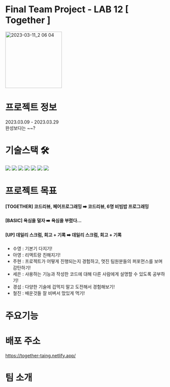 # Final Team Project - LAB 12 [ Together ]
<img width="177" alt="2023-03-11_2 06 04" src="https://user-images.githubusercontent.com/119388929/228250471-d573d410-0307-4434-927c-b4390edd163b.png">

# 프로젝트 정보
2023.03.09 - 2023.03.29
<br/>
완성보다는 ~~?

# 기술스택 🛠
<p herf="https://skillicons.dev">
  <img src="https://img.shields.io/badge/html5-E34F26?style=for-the-badge&logo=html5&logoColor=white"> 
   <img src="https://img.shields.io/badge/css-1572B6?style=for-the-badge&logo=css3&logoColor=white"> 
  <img src="https://img.shields.io/badge/javascript-F7DF1E?style=for-the-badge&logo=javascript&logoColor=black"> 
    <img src="https://img.shields.io/badge/react-61DAFB?style=for-the-badge&logo=react&logoColor=black"> 
    <img src="https://img.shields.io/badge/node.js-339933?style=for-the-badge&logo=Node.js&logoColor=white">
     <img src="https://img.shields.io/badge/firebase-FFCA28?style=for-the-badge&logo=firebase&logoColor=white">
    <img src="https://img.shields.io/badge/github-181717?style=for-the-badge&logo=github&logoColor=white">
</p>

# 프로젝트 목표 
#### [TOGETHER] 코드리뷰, 페어프로그래밍 :arrow_right:  코드리뷰, 6명 비빔밥 프로그래밍
#### [BASIC] 욕심을 덜자 :arrow_right:  욕심을 부렸다...
#### [UP] 데일리 스크럼, 회고 + 기록 :arrow_right:  데일리 스크럼,  회고 + 기록
- 수영 : 기본기 다지기! </br>
- 아영 : 리액트랑 친해지기! </br>
- 주현 : 프로젝트가 어떻게 진행되는지 경험하고, 멋진 팀원분들의 퍼포먼스를 보며 감탄하기! </br>
- 세은 : 사용하는 기능과 작성한 코드에 대해 다른 사람에게 설명할 수 있도록 공부하기! </br>
- 경섭 : 다양한 기술에 겁먹지 말고 도전해서 경험해보기! </br>
- 철진 : 배운것들 잘 비벼서 맜있게 먹기! </br>


# 

# 주요기능

# 배포 주소
https://together-taing.netlify.app/

# 팀 소개






